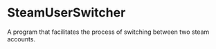 # SteamUserSwitcher
A program that facilitates the process of switching between two steam accounts.

